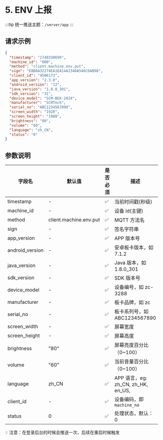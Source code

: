 # 5. ENV 上报

:::tip
统一推送主题：`/server/app`
:::

## 请求示例

```json
{
  "timestamp": "1748330699",
  "machine_id": "000",
  "method": "client.machine.env.put",
  "sign": "E8B8A32274EA1EA14A2348A546C6AB98",
  "client_id": "4506173",
  "app_version": "2.3.0",
  "android_version": "12",
  "java_version": "1.8.0_301",
  "sdk_version": "31",
  "device_model": "SCM-BOX-2024",
  "manufacturer": "SCMTech",
  "serial_no": "ABC1234567890",
  "screen_width": "1920",
  "screen_height": "1080",
  "brightness": "80",
  "volume": "60",
  "language": "zh_CN",
  "status": "0"
}
```

## 参数说明

| 字段名          | 默认值                 | 是否必须 | 描述                                                                          |
| --------------- | ---------------------- | -------- | ----------------------------------------------------------------------------- |
| timestamp       | -                      | ✅       | 当前时间戳(秒级)                                                              |
| machine_id      | -                      | ✅       | 设备 id(主键)                                                                 |
| method          | client.machine.env.put | ✅       | MQTT 方法名                                                                   |
| sign            | -                      | ✅       | 签名字符串                                                                    |
| app_version     | -                      | ✅       | APP 版本号                                                                    |
| android_version | -                      | ✅       | 安卓板卡版本，如 7.1.2                                                        |
| java_version    | -                      | ✅       | Java 版本，如 1.8.0_301                                                       |
| sdk_version     | -                      | ✅       | SDK 版本号                                                                    |
| device_model    | -                      | ✅       | 设备编号，如 zc-3288                                                          |
| manufacturer    | -                      | ✅       | 板卡品牌，如 zc                                                               |
| serial_no       | -                      | ✅       | 板卡系列号，如 ABC1234567890                                                  |
| screen_width    | -                      | ✅       | 屏幕宽度                                                                      |
| screen_height   | -                      | ✅       | 屏幕高度                                                                      |
| brightness      | "80"                   | ✅       | 屏幕亮度百分比（0~100）                                                       |
| volume          | "60"                   | ✅       | 当前音量百分比（0~100）                                                       |
| language        | zh_CN                  | ✅       | APP 语言，eg: zh_CN, zh_HK, en_US, <Badge type="danger" text="v1.5.0 新增" /> |
| client_id       | -                      | ✅       | 设备编码，即 `machine_no`                                                     |
| status          | 0                      | ✅       | 处理状态，默认：0                                                             |

💡 注意：在登录后台的时候会推送一次，后续在重启时候触发
